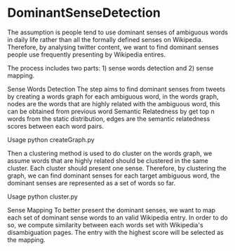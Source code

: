# DominantSenseDetection

The assumption is people tend to use dominant senses of ambiguous words in daily life rather than all the formally defined senses on Wikipedia. Therefore, by analysing twitter content, we want to find dominant senses people use frequently presenting by Wikipedia entires.

The process includes two parts: 1) sense words detection and 2) sense mapping.

Sense Words Detection
The step aims to find dominant senses from tweets by creating a words graph for each ambiguous word, in the words graph, nodes are the words that are highly related with the ambiguous word, this can be obtained from previous word Semantic Relatedness by get top n words from the static distribution, edges are the semantic relatedness scores between each word pairs.

Usage
python createGraph.py

Then a clustering method is used to do cluster on the words graph, we assume words that are highly related should be clustered in the same cluster. Each cluster should present one sense. Therefore, by clustering the graph, we can find dominant senses for each target ambiguous word, the dominant senses are represented as a set of words so far.

Usage
python cluster.py

Sense Mapping
To better present the dominant senses, we want to map each set of dominant sense words to an valid Wikipedia entry. In order to do so, we compute similarity between each words set with Wikipedia's disambiguation pages. The entry with the highest score will be selected as the mapping.

